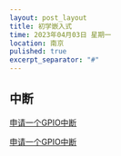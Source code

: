 ```yaml
---
layout: post_layout
title: 初学嵌入式
time: 2023年04月03日 星期一
location: 南京
pulished: true
excerpt_separator: "#"
---
```


## 中断

[申请一个GPIO中断](2023-04-03-申请一个GPIO中断.md) 

<a href="/2023-04-03-申请一个GPIO中断.md" target="_blank">申请一个GPIO中断</a>
